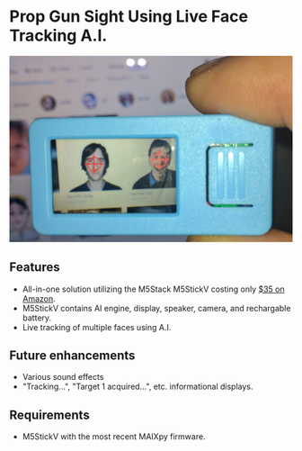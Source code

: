 # Prop Gun Sight Using Live Face Tracking A.I.


![image](m5stickv.jpg)

## Features

* All-in-one solution utilizing the M5Stack M5StickV costing only [$35 on Amazon](https://www.amazon.com/Dual-core-M5Stick-V-OmniVision-Microphone-Recognition/dp/B07TXNXC3P/).
* M5StickV contains AI engine, display, speaker, camera, and rechargable battery.
* Live tracking of multiple faces using A.I.

## Future enhancements

* Various sound effects
* "Tracking...", "Target 1 acquired...", etc. informational displays.


## Requirements

* M5StickV with the most recent MAIXpy firmware.
